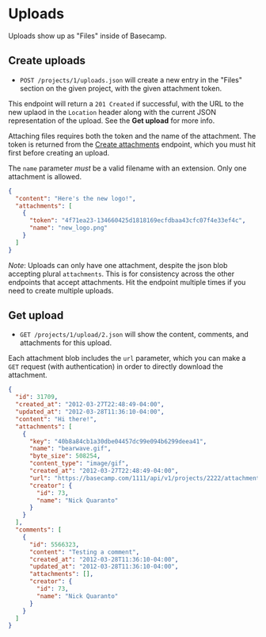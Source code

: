 Uploads
=======

Uploads show up as "Files" inside of Basecamp.


Create uploads
--------------

* `POST /projects/1/uploads.json` will create a new entry in the "Files" section on the given project, with the given attachment token.

This endpoint will return a `201 Created` if successful, with the URL to the new uplaod in the `Location` header along with the current JSON representation of the upload. See the **Get upload** for more info.

Attaching files requires both the token and the name of the attachment. The
token is returned from the [Create attachments](https://github.com/37signals/bcx-api/blob/master/sections/attachments.md)
endpoint, which you must hit first before creating an upload.

The `name` parameter *must* be a valid filename with an extension. Only one
attachment is allowed.

```json
{
  "content": "Here's the new logo!",
  "attachments": [
    {
      "token": "4f71ea23-134660425d1818169ecfdbaa43cfc07f4e33ef4c",
      "name": "new_logo.png"
    }
  ]
}
```

*Note*: Uploads can only have one attachment, despite the json blob accepting plural `attachments`. This is for consistency across the other endpoints that accept attachments. Hit the endpoint multiple times if you need to create multiple uploads.


Get upload
----------

* `GET /projects/1/upload/2.json` will show the content, comments, and attachments for this upload.

Each attachment blob includes the `url` parameter, which you can make a
`GET` request (with authentication) in order to directly download the attachment.

```json
{
  "id": 31709,
  "created_at": "2012-03-27T22:48:49-04:00",
  "updated_at": "2012-03-28T11:36:10-04:00",
  "content": "Hi there!",
  "attachments": [
    {
      "key": "40b8a84cb1a30dbe04457dc99e094b6299deea41",
      "name": "bearwave.gif",
      "byte_size": 508254,
      "content_type": "image/gif",
      "created_at": "2012-03-27T22:48:49-04:00",
      "url": "https://basecamp.com/1111/api/v1/projects/2222/attachments/3333/40b8a84cb1a30dbe04457dc99e094b6299deea41/original/bearwave.gif",
      "creator": {
        "id": 73,
        "name": "Nick Quaranto"
      }
    }
  ],
  "comments": [
    {
      "id": 5566323,
      "content": "Testing a comment",
      "created_at": "2012-03-28T11:36:10-04:00",
      "updated_at": "2012-03-28T11:36:10-04:00",
      "attachments": [],
      "creator": {
        "id": 73,
        "name": "Nick Quaranto"
      }
    }
  ]
}
```
